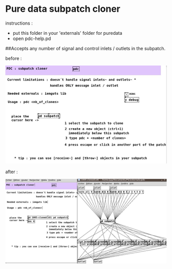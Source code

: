 # Pure data subpatch cloner

instructions : 
* put this folder in your 'externals' folder for puredata
* open pdc-help.pd

##Accepts any number of signal and control inlets / outlets in the subpatch.



before :

<img src="https://raw.githubusercontent.com/jyg/pdc/master/pd-clone.jpg" alt="pd-clone.jpg" >


after :

<img src="https://raw.githubusercontent.com/jyg/pdc/master/pd-cloned.jpg" alt="pd-cloned.jpg" >
